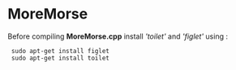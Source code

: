 # MoreMorse

Before compiling **MoreMorse.cpp** install *'toilet'* and *'figlet'* using :
```
 sudo apt-get install figlet     
 sudo apt-get install toilet
```
